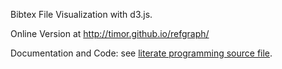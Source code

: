 Bibtex File Visualization with d3.js.

Online Version at <http://timor.github.io/refgraph/>

Documentation and Code: see [literate programming source file](refgraph.org).
